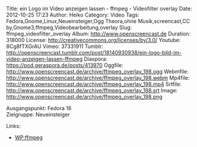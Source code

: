 Title: ein Logo im Video anzeigen lassen - ffmpeg - Videofilter overlay
Date: 2012-10-25 17:23
Author: Heiko
Category: Video
Tags: Fedora,Gnome,Linux,Neueinsteiger,Ogg Theora,ohne Musik,screencast,CC by,Gnome3,ffmpeg,Videobearbeitung,overlay
Slug: ffmpeg_videofilter_overlay
Album: http://www.openscreencast.de
Duration: 318000
License: http://creativecommons.org/licenses/by/3.0/
Youtube: 8Cg8fTXGrAU
Vimeo: 37331911
Tumblr: http://openscreencast.tumblr.com/post/18140930938/ein-logo-bild-im-video-anzeigen-lassen-ffmpeg
Diaspora: https://pod.geraspora.de/posts/413970
Oggfile: http://www.openscreencast.de/archive/ffmpeg_overlay_198.ogg
Webmfile: http://www.openscreencast.de/archive/ffmpeg_overlay_198.webm
Mp4file: http://www.openscreencast.de/archive/ffmpeg_overlay_198.mp4
Srtfile: http://www.openscreencast.de/archive/ffmpeg_overlay_198.srt
Image: http://www.openscreencast.de/archive/ffmpeg_overlay_198.png

Ausgangspunkt: Fedora 16  
Zielgruppe: Neueinsteiger  

Links:

  * [WP:ffmpeg](https://de.wikipedia.org/wiki/Ffmpeg "Link zu WP:ffmpeg" )

